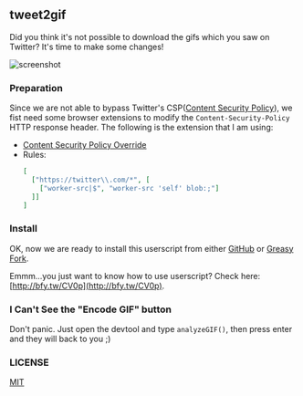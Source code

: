 ## tweet2gif

Did you think it's not possible to download the gifs which you saw on Twitter? It's time to make some changes!

![screenshot](./screenshot.gif)

### Preparation

Since we are not able to bypass Twitter's CSP([Content Security Policy](https://developer.mozilla.org/en-US/docs/Web/HTTP/CSP)), we fist need some browser extensions to modify the `Content-Security-Policy` HTTP response header. The following is the extension that I am using:

- [Content Security Policy Override](https://chrome.google.com/webstore/detail/content-security-policy-o/lhieoncdgamiiogcllfmboilhgoknmpi)
- Rules:
    ```json
    [
      ["https://twitter\\.com/*", [
        ["worker-src|$", "worker-src 'self' blob:;"]
      ]]
    ]
    ```

### Install

OK, now we are ready to install this userscript from either [GitHub](https://github.com/idiotWu/tweet2gif/raw/master/dist/tweet2gif.user.js) or [Greasy Fork](https://greasyfork.org/en/scripts/30818-tweet2gif).

Emmm...you just want to know how to use userscript? Check here: [http://bfy.tw/CV0p](http://bfy.tw/CV0p).

### I Can't See the "Encode GIF" button

Don't panic. Just open the devtool and type `analyzeGIF()`, then press enter and they will back to you ;)

### LICENSE

[MIT](LICENSE)
